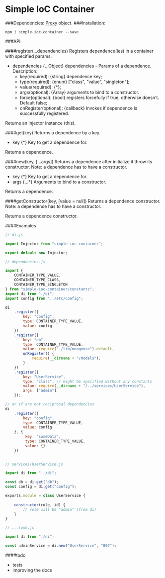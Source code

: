 # Simple IoC Container
###Dependencies: [Proxy](https://developer.mozilla.org/ru/docs/Web/JavaScript/Reference/Global_Objects/Proxy) object.
###Installation:
````
npm i simple-ioc-container --save
````
###API

####register(...dependencies)
Registers dependence(ies) in a container with specified params.
* dependencies {...Object} dependencies - Params of a dependence. Description:
  * key(required): {string} dependence key;
  * type(required): {enum} ["class", "value", "singleton"];
  * value(required): {*};
  * args(optional): {Array} arguments to bind to a constructor.
  * force(optional): {bool} registers forcefully if true, otherwise doesn't. Default false;
  * onRegister(optional): {callback} Invokes if dependence is successfully 
  registered.

Returns an Injector instance (this).


####get(key)
Returns a dependence by a key.
* key {*} Key to get a dependence for.

Returns a dependence.


####new(key, [...args])
Returns a dependence after initialize it throw its constructor. Note: a 
dependence has to have a constructor.
* key {*} Key to get a dependence for.
* args {...*} Arguments to bind to a constructor.

Returns a dependence.


####getConstructor(key, [value = null])
Returns a dependence constructor.
Note: a dependence has to have a constructor.

Returns a dependence constructor.


####Examples

````javascript
// di.js

import Injector from "simple-ioc-container";

export default new Injector;

````

````javascript
// dependencies.js

import {
    CONTAINER_TYPE_VALUE,
    CONTAINER_TYPE_CLASS,
    CONTAINER_TYPE_SINGLETON
} from "simple-ioc-container/constants";
import di from "./di";
import config from "../etc/config";

di
    .register({
        key: "config",
        type: CONTAINER_TYPE_VALUE,
        value: config
    })
    .register({
        key: "db",
        type: CONTAINER_TYPE_VALUE,
        value: require("./lib/mongoose").default,
        onRegister() {
            require(__dirname + "/models");
        }
    })
    .register({
        key: "UserService",
        type: "class", // might be specified without any constants
        value: require(__dirname + "/../services/UserService"),
        args: ["admin"]
    });

// or if are not reciprocal dependencies
di
    .register({
        key: "config",
        type: CONTAINER_TYPE_VALUE,
        value: config
    }, {
         key: "someData",
         type: CONTAINER_TYPE_VALUE,
         value: {}
    })
    
````

````javascript
// services/UserService.js

import di from "../di";

const db = di.get("db");
const config = di.get("config");

exports.module = class UserService {
   
    constructor(role, id) {
        // role will be "admin" (from di)
    }
}

````

````javascript
// ...some.js

import di from "./di";

const adminService = di.new("UserService", "007");

````

####todo
* tests
* improving the docs
